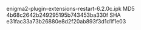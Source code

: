 enigma2-plugin-extensions-restart-6.2.0c.ipk
MD5 4b68c2642b249295195b743453ba330f
SHA e31fac33a73b26880e8d2f20ab893f3d1d1f1e03

